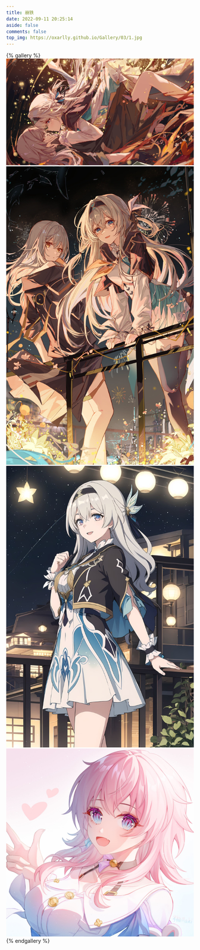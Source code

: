 ```yaml
---
title: 崩铁
date: 2022-09-11 20:25:14
aside: false
comments: false
top_img: https://oxarlly.github.io/Gallery/03/1.jpg
---
```


{% gallery %}
![流萤星火-流萤崩坏星穹铁道](03/1.jpg)
![星萤-流萤崩坏星穹铁道](03/2.jpg)
![流萤](03/3.jpg)
![三月七](03/4.jpg)
{% endgallery %}

